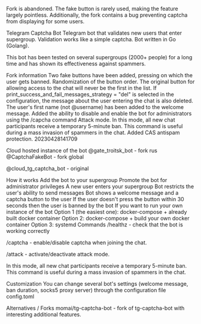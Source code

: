 Fork is abandoned.
The fake button is rarely used, making the feature largely pointless. Additionally, the fork contains a bug preventing captcha from displaying for some users.

Telegram Captcha Bot
Telegram bot that validates new users that enter supergroup. Validation works like a simple captcha. Bot written in Go (Golang).

This bot has been tested on several supergroups (2000+ people) for a long time and has shown its effectiveness against spammers.

Fork information
Two fake buttons have been added, pressing on which the user gets banned.
Randomization of the button order. The original button for allowing access to the chat will never be the first in the list.
If print_success_and_fail_messages_strategy = "del" is selected in the configuration, the message about the user entering the chat is also deleted.
The user's first name (not @username) has been added to the welcome message.
Added the ability to disable and enable the bot for administrators using the /capcha command
Attack mode. In this mode, all new chat participants receive a temporary 5-minute ban. This command is useful during a mass invasion of spammers in the chat.
Added CAS antispam protection.
20230428141709

Cloud hosted instance of the bot
@gate_troitsk_bot - fork rus @CaptchaFakeBot - fork global

@cloud_tg_captcha_bot - original

How it works
Add the bot to your supergroup
Promote the bot for administrator privileges
A new user enters your supergroup
Bot restricts the user's ability to send messages
Bot shows a welcome message and a captcha button to the user
If the user doesn't press the button within 30 seconds then the user is banned by the bot
If you want to run your own instance of the bot
Option 1 (the easiest one): docker-compose + already built docker container
Option 2: docker-compose + build your own docker container
Option 3: systemd
Commands
/healthz - check that the bot is working correctly

/captcha - enable/disable captcha when joining the chat.

/attack - activate/deactivate attack mode.

In this mode, all new chat participants receive a temporary 5-minute ban. This command is useful during a mass invasion of spammers in the chat.

Сustomization
You can change several bot's settings (welcome message, ban duration, socks5 proxy server) through the configuration file config.toml

Alternatives / Forks
momai/tg-captcha-bot - fork of tg-captcha-bot with interesting additional features.
